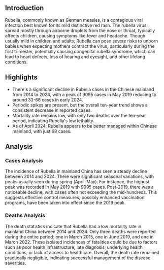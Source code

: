 ## Introduction

Rubella, commonly known as German measles, is a contagious viral infection best known for its mild distinctive red rash. The rubella virus, spread mostly through airborne droplets from the nose or throat, typically affects children, causing symptoms like fever and headache. Though usually mild in children and adults, Rubella can pose severe risks to unborn babies when expecting mothers contract the virus, particularly during the first trimester, potentially causing congenital rubella syndrome, which can lead to heart defects, loss of hearing and eyesight, and other lifelong conditions.


## Highlights

- There's a significant decline in Rubella cases in the Chinese mainland from 2014 to 2024, with a peak of 9095 cases in May 2019 reducing to around 33-68 cases in early 2024.<br/>
- Periodic spikes are present, but the overall ten-year trend shows a consistent decrease in reported cases.<br/>
- Mortality rate remains low, with only two deaths over the ten-year period, indicating Rubella's low lethality.<br/>
- As of April 2024, Rubella appears to be better managed within Chinese mainland, with just 68 cases.

## Analysis

### Cases Analysis
The incidence of Rubella in mainland China has seen a steady decline between 2014 and 2024. There were significant seasonal variations, with peaks usually seen during spring (April-May). For instance, the highest peak was recorded in May 2019 with 9095 cases. Post-2019, there was a noticeable decline, with cases often not exceeding the mid-hundreds. This suggests effective control measures, possibly enhanced vaccination programs, have been taken into effect since the 2019 peak.

### Deaths Analysis
The death statistics indicate that Rubella had a low mortality rate in mainland China between 2014 and 2024. Only three deaths were reported during the entire period: one in March 2015, one in June 2019, and one in March 2022. These isolated incidences of fatalities could be due to factors such as poor health infrastructure, late diagnosis, underlying health conditions, or lack of access to healthcare. Overall, the death rate remained practically negligible, indicating successful management of the disease severities.
